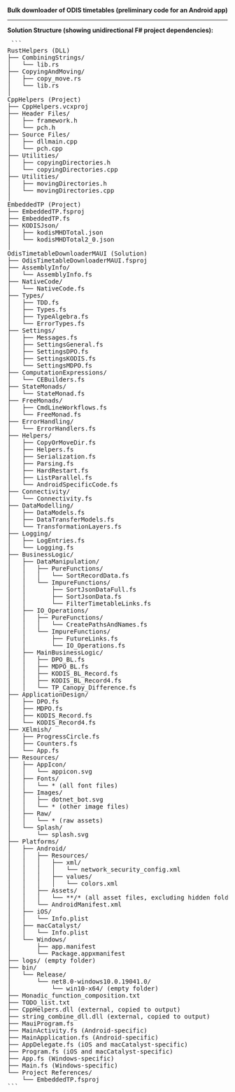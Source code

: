 **Bulk downloader of ODIS timetables (preliminary code for an Android app)**

************************************************************

**Solution Structure (showing unidirectional F# project dependencies):**
<pre lang="markdown"> ```
RustHelpers (DLL)
├── CombiningStrings/
│   └── lib.rs
├── CopyingAndMoving/
│   ├── copy_move.rs
│   └── lib.rs
│
CppHelpers (Project)
├── CppHelpers.vcxproj
├── Header Files/
│   ├── framework.h
│   └── pch.h
├── Source Files/
│   ├── dllmain.cpp
│   └── pch.cpp
├── Utilities/
│   ├── copyingDirectories.h
│   └── copyingDirectories.cpp
├── Utilities/
│   ├── movingDirectories.h
│   └── movingDirectories.cpp
│
EmbeddedTP (Project)
├── EmbeddedTP.fsproj
├── EmbeddedTP.fs
├── KODISJson/
│   ├── kodisMHDTotal.json
│   └── kodisMHDTotal2_0.json
│
OdisTimetableDownloaderMAUI (Solution)
├── OdisTimetableDownloaderMAUI.fsproj
├── AssemblyInfo/
│   └── AssemblyInfo.fs
├── NativeCode/
│   └── NativeCode.fs
├── Types/
│   ├── TDD.fs
│   ├── Types.fs
│   ├── TypeAlgebra.fs
│   └── ErrorTypes.fs
├── Settings/
│   ├── Messages.fs
│   ├── SettingsGeneral.fs
│   ├── SettingsDPO.fs
│   ├── SettingsKODIS.fs
│   └── SettingsMDPO.fs
├── ComputationExpressions/
│   └── CEBuilders.fs
├── StateMonads/
│   └── StateMonad.fs
├── FreeMonads/
│   ├── CmdLineWorkflows.fs
│   └── FreeMonad.fs
├── ErrorHandling/
│   └── ErrorHandlers.fs
├── Helpers/
│   ├── CopyOrMoveDir.fs
│   ├── Helpers.fs
│   ├── Serialization.fs
│   ├── Parsing.fs
│   ├── HardRestart.fs
│   ├── ListParallel.fs
│   └── AndroidSpecificCode.fs
├── Connectivity/
│   └── Connectivity.fs
├── DataModelling/
│   ├── DataModels.fs
│   ├── DataTransferModels.fs
│   └── TransformationLayers.fs
├── Logging/
│   ├── LogEntries.fs
│   └── Logging.fs
├── BusinessLogic/
│   ├── DataManipulation/
│   │   ├── PureFunctions/
│   │   │   └── SortRecordData.fs
│   │   └── ImpureFunctions/
│   │       ├── SortJsonDataFull.fs
│   │       ├── SortJsonData.fs
│   │       └── FilterTimetableLinks.fs
│   ├── IO_Operations/
│   │   ├── PureFunctions/
│   │   │   └── CreatePathsAndNames.fs
│   │   └── ImpureFunctions/
│   │       ├── FutureLinks.fs
│   │       └── IO_Operations.fs
│   ├── MainBusinessLogic/
│   │   ├── DPO_BL.fs
│   │   ├── MDPO_BL.fs
│   │   ├── KODIS_BL_Record.fs
│   │   ├── KODIS_BL_Record4.fs
│   │   └── TP_Canopy_Difference.fs
├── ApplicationDesign/
│   ├── DPO.fs
│   ├── MDPO.fs
│   ├── KODIS_Record.fs
│   └── KODIS_Record4.fs
├── XElmish/
│   ├── ProgressCircle.fs
│   ├── Counters.fs
│   └── App.fs
├── Resources/
│   ├── AppIcon/
│   │   └── appicon.svg
│   ├── Fonts/
│   │   └── * (all font files)
│   ├── Images/
│   │   ├── dotnet_bot.svg
│   │   └── * (other image files)
│   ├── Raw/
│   │   └── * (raw assets)
│   └── Splash/
│       └── splash.svg
├── Platforms/
│   ├── Android/
│   │   ├── Resources/
│   │   │   ├── xml/
│   │   │   │   └── network_security_config.xml
│   │   │   ├── values/
│   │   │   │   └── colors.xml
│   │   ├── Assets/
│   │   │   └── **/* (all asset files, excluding hidden folders)
│   │   └── AndroidManifest.xml
│   ├── iOS/
│   │   └── Info.plist
│   ├── macCatalyst/
│   │   └── Info.plist
│   └── Windows/
│       ├── app.manifest
│       └── Package.appxmanifest
├── logs/ (empty folder)
├── bin/
│   └── Release/
│       └── net8.0-windows10.0.19041.0/
│           └── win10-x64/ (empty folder)
├── Monadic_function_composition.txt
├── TODO_list.txt
├── CppHelpers.dll (external, copied to output)
├── string_combine_dll.dll (external, copied to output)
├── MauiProgram.fs
├── MainActivity.fs (Android-specific)
├── MainApplication.fs (Android-specific)
├── AppDelegate.fs (iOS and macCatalyst-specific)
├── Program.fs (iOS and macCatalyst-specific)
├── App.fs (Windows-specific)
├── Main.fs (Windows-specific)
└── Project References/
    └── EmbeddedTP.fsproj
``` </pre>
